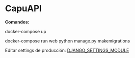# CapuAPI

**Comandos:**

docker-compose up

docker-compose run web python manage.py makemigrations

Editar settings de producción:
[DJANGO_SETTINGS_MODULE](https://docs.djangoproject.com/en/3.2/topics/settings/#envvar-DJANGO_SETTINGS_MODULE)